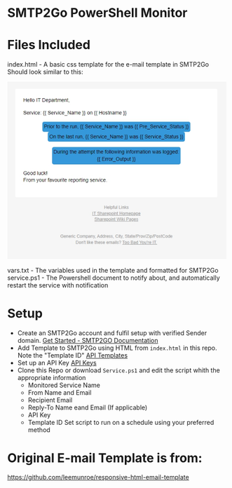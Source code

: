 # SMTP2Go PowerShell Monitor

# Files Included
index.html - A basic css template for the e-mail template in SMTP2Go   
Should look similar to this:

<img src="https://raw.githubusercontent.com/cengbrecht/Powershell_Scripts/main/Service_SMTP2Go/Script_Email_Preview.jpg" alt="Simple HTML Email" width="500">

vars.txt - The variables used in the template and formatted for SMTP2Go  
service.ps1 - The Powershell document to notify about, and automatically restart the service with notification

# Setup
- Create an SMTP2Go account and fulfil setup with verified Sender domain. [Get Started - SMTP2GO Documentation](https://support.smtp2go.com/hc/en-gb/articles/12747932085145-Getting-Started-with-SMTP2GO)  
- Add Template to SMTP2Go using HTML from `index.html` in this repo.  Note the "Template ID" [API Templates](https://support.smtp2go.com/hc/en-gb/articles/4402929434777-API-Templates)
- Set up an API Key [API Keys](https://support.smtp2go.com/hc/en-gb/articles/20733554340249-API-Keys)
- Clone this Repo or download `Service.ps1` and edit the script whith the appropriate information
    - Monitored Service Name
    - From Name and Email
    - Recipient Email
    - Reply-To Name eand Email (If applicable)
    - API Key
    - Template ID
Set script to run on a schedule using your preferred method

# Original E-mail Template is from:
https://github.com/leemunroe/responsive-html-email-template
